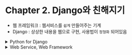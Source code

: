 # Chapter 2. Django와 친해지기

- 웹 프레임워크 : 웹서비스를 `쉽게` 만들어주는 기계
- Django : 상상한 내용을 웹으로 구현, 사용법이 `정형화` 되어있음

<details>
  <summary>Python for Django</summary>
  
  ## 1. 딕셔너리
  
  - 데이터들을 `대응` 시켜주는 자료형
  - 탐색의 기준인 `키워드` ---- `찾고자 하는 값`을 대응시킴
  - 즉, `key` ---- `value`
  - 🌟 key값은 중복되어서도, 변해서도 안된다!
  - 딕셔너리를 쓰는 경우 : 2 x N 표를 통해 데이터를 표현하고 싶을 때
  
  ## 2. 예외처리
  
  - Python의 오류에는 `파싱에러` 와 `예외`가 있음
  - `파싱에러` : 실행 자체에 영향을 주는 치명적인 오류 == 문법 오류 (예: 오타, 배열 인덱스 오류 등)
  - `예외` : 프로그램 실행 자체를 멈추지는 않음, 실행 중 감지되는 오류 (예: TypeError, NameError, ZeroDivisionError 등)
  - 오류 핸들링(Handling) -> try ••• except ••• finally : 어떤 오류가 발생해도 코드가 실행됨!
  
  🌟 핸들링의 의의 : 프로그램을 `멈춤 없이` 실행시킬 수 있다!
  
  ```python
  try:
   #일단 시도해 볼 것
   #오류가 생길 여지가 있는 코드
  except 발생 오류:
   #발생 오류가 발생했을 경우 실행할 코드
  finally:
   #예외가 발생했든 안 했든
   #최종적으로 무조건 실행할 코드

  try:
     4/0
  except: ZeroDivisionError:
     print("0으로 나눌 수 없습니다.")
  finally:
     print("계산 끝")                # -> 0으로 나눌 수 없습니다. 계산 끝
  ```
  https://docs.python.org/ko/3/tutorial/errors.html
  
  ## 3. 객체와 클래스
  
  - 세상에 있는 모든 것들을 프로그래밍 하고 싶어! -> 세상에 있는 모든 다른 대상(객체)을 관찰
  - 객체를 프로그래밍 할 수 있다면 -> 세상에 있는 다른 객체들도 프로그래밍할 수 있음
  - 이 세상의 모든 객체는 무엇으로 구성되어 있을까? -> `상태`, `동작`
  
  -> 이 세상에 있는 모든 대상들은 `상태`와 `동작`으로 나타낼 수 있다!!
  
  -> **변수**와 **함수**로 표현
  
  ```python
  # 예시
  name = "panda"    # 상태 == 변수
  weight = 120
  age = 20

  def sleepy():     # 동작 == 함수
     if 졸리면:
        잔다

  def hungry();
     if 배고프면:
        먹는다
  ```
  
  ❗️ 세상에 대상들이 한두개가 아님, 상태와 동작을 한 번에 여러개 정의할 수 있어야함 == **객체 지향 프로그래밍**
  - 틀(클래스)를 만들고 달고나(객체) 찍어내기
  ```python
  # 예시 - 판다 세마리를 만들고 싶어
  
  class Panda():
    weight = 120
    age = 20
  
  def sleepy():
    if(졸리면):
      잔다
  def hungry():
    if(배고프면):
      먹는다
  
  panda1 = Panda()
  panda2 = Panda()
  panda3 = Panda()
  ```
  
  ## 4. 모듈, 패키지, 라이브러리
  
  - **모듈** : 가장 작은 단위의 파이썬으로 정의된 파일, `import`를 통해 다른 파일의 모듈을 사용할 수 있음
  - **패키지** : 모듈의 집합, 모듈의 계층 단위
  ```python
  # My Project 폴더에 Data라는 폴더 속에 save.py, get.py, delete.py가 있다면 Data/==패키지
  
  import data.save
  import data.get
  import data.delete
  ```
  - **라이브러리** : 쓸만한 기능들을 미리 모듈/패키지로 만들어 놓은 것, 미리 준비된 모듈 및 패키지
  - Python Standard Library(파이썬 내장함수), Python Package Index(PyPI: 사람들이 만든 라이브러리) 
  - `pip` : Python Package Management System (다운 받은 패키지를 관리하는 툴)
  
  ```python
  $pip install 패키지명         # 패키지 설치
  $pip install 패키지명==1.04   # 특정 버전 지정하여 설치
  $pip search 패키지명          # 패키지 검색
  $pip uninstall 패키지명       # 패키지 제거
  $pip freeze                 # 현재 설치된 패키지와 버전 목록 조회
  ```
  </details>
  
<details><summary>Web Service, Web Framework</summary><br>
  
  ### What is Web Service?
  
  - `www` : World Wide Web, _정보의 그물망_
  > 웹의 역할 -> `url`, `http`, `html`
  
  1. **URL** : 정보 자원이 어디 있는지를 나타내는 표식
  2. **HTTP** : 정보자원으로 접근하고 통신하게 해 주는 약속, protocol 요청 -> get : "갖다줘" , post = "처리해줘
  3. **HTML** : 응답으로서의 정보 자원 자체/다른 정보 자원과 연결 매개체

  - `Server` : 간직하고 있는 url로 http요청이 들어오면 응답
  - `Web Browser` : 서버로 http 통신 보냄, 응답으로 받은 html 코드를 보기 좋은 화면으로 만듦
  
  🌟 **Web Service** : **HTML과 URL을 미리 준비해 놓고 사용자 요청에 대한 응답을 보낼 수 있는 프로그램**
</details>
  



